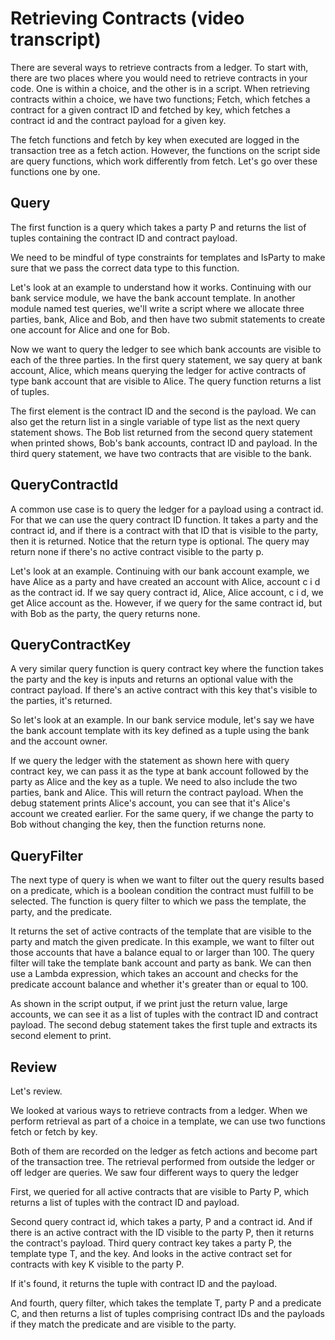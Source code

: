 # Retrieving Contracts (video transcript)

There are several ways to retrieve contracts from a ledger. To start with, there are two places where you would need to retrieve contracts in your code. One is within a choice, and the other is in a script. When retrieving contracts within a choice, we have two functions; Fetch, which fetches a contract for a given contract ID and fetched by key, which fetches a contract id and the contract payload for a given key.

The fetch functions and fetch by key when executed are logged in the transaction tree as a fetch action. However, the functions on the script side are query functions, which work differently from fetch. Let's go over these functions one by one. 

## Query 

The first function is a query which takes a party P and returns the list of tuples containing the contract ID and contract payload.

We need to be mindful of type constraints for templates and IsParty to make sure that we pass the correct data type to this function. 

Let's look at an example to understand how it works. Continuing with our bank service module, we have the bank account template. In another module named test queries, we'll write a script where we allocate three parties, bank, Alice and Bob, and then have two submit statements to create one account for Alice and one for Bob.

Now we want to query the ledger to see which bank accounts are visible to each of the three parties. In the first query statement, we say query at bank account, Alice, which means querying the ledger for active contracts of type bank account that are visible to Alice. The query function returns a list of tuples.

The first element is the contract ID and the second is the payload. We can also get the return list in a single variable of type list as the next query statement shows. The Bob list returned from the second query statement when printed shows, Bob's bank accounts, contract ID and payload. In the third query statement, we have two contracts that are visible to the bank.

## QueryContractId

A common use case is to query the ledger for a payload using a contract id. For that we can use the query contract ID function. It takes a party and the contract id, and if there is a contract with that ID that is visible to the party, then it is returned. Notice that the return type is optional. The query may return none if there's no active contract visible to the party p. 

Let's look at an example. Continuing with our bank account example, we have Alice as a party and have created an account with Alice, account c i d as the contract id. If we say query contract id, Alice, Alice account, c i d, we get Alice account as the. However, if we query for the same contract id, but with Bob as the party, the query returns none.

## QueryContractKey

A very similar query function is query contract key where the function takes the party and the key is inputs and returns an optional value with the contract payload. If there's an active contract with this key that's visible to the parties, it's returned. 

So let's look at an example. In our bank service module, let's say we have the bank account template with its key defined as a tuple using the bank and the account owner.

If we query the ledger with the statement as shown here with query contract key, we can pass it as the type at bank account followed by the party as Alice and the key as a tuple. We need to also include the two parties, bank and Alice. This will return the contract payload. When the debug statement prints Alice's account, you can see that it's Alice's account we created earlier. For the same query, if we change the party to Bob without changing the key, then the function returns none. 

## QueryFilter

The next type of query is when we want to filter out the query results based on a predicate, which is a boolean condition the contract must fulfill to be selected. The function is query filter to which we pass the template, the party, and the predicate.

It returns the set of active contracts of the template that are visible to the party and match the given predicate. In this example, we want to filter out those accounts that have a balance equal to or larger than 100. The query filter will take the template bank account and party as bank. We can then use a Lambda expression, which takes an account and checks for the predicate account balance and whether it's greater than or equal to 100. 

As shown in the script output, if we print just the return value, large accounts, we can see it as a list of tuples with the contract ID and contract payload. The second debug statement takes the first tuple and extracts its second element to print. 

## Review

Let's review. 

We looked at various ways to retrieve contracts from a ledger. When we perform retrieval as part of a choice in a template, we can use two functions fetch or fetch by key.

Both of them are recorded on the ledger as fetch actions and become part of the transaction tree. The retrieval performed from outside the ledger or off ledger are queries. We saw four different ways to query the ledger 

First, we queried for all active contracts that are visible to Party P, which returns a list of tuples with the contract ID and payload.

Second query contract id, which takes a party, P and a contract id. And if there is an active contract with the ID visible to the party P, then it returns the contract's payload. Third query contract key takes a party P, the template type T, and the key. And looks in the active contract set for contracts with key K visible to the party P.

If it's found, it returns the tuple with contract ID and the payload. 

And fourth, query filter, which takes the template T, party P and a predicate C, and then returns a list of tuples comprising contract IDs and the payloads if they match the predicate and are visible to the party.